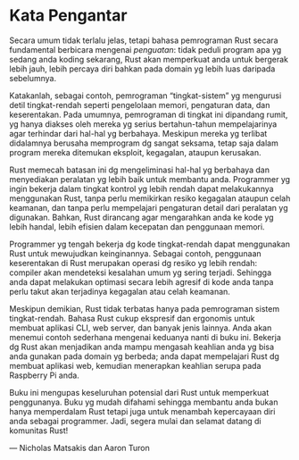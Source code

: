 # Kata Pengantar

Secara umum tidak terlalu jelas, tetapi bahasa pemrograman Rust secara
fundamental berbicara mengenai *penguatan*: tidak peduli program apa yg sedang
anda koding sekarang, Rust akan memperkuat anda untuk bergerak lebih jauh,
lebih percaya diri bahkan pada domain yg lebih luas daripada sebelumnya.

Katakanlah, sebagai contoh, pemrograman “tingkat-sistem” yg mengurusi detil
tingkat-rendah seperti pengelolaan memori, pengaturan data, dan keserentakan.
Pada umumnya, pemrograman di tingkat ini dipandang rumit, yg hanya diakses oleh
mereka yg serius bertahun-tahun mempelajarinya agar terhindar dari hal-hal yg
berbahaya. Meskipun mereka yg terlibat didalamnya berusaha memprogram dg sangat
seksama, tetap saja dalam program mereka ditemukan eksploit, kegagalan, ataupun
kerusakan.

Rust memecah batasan ini dg mengeliminasi hal-hal yg berbahaya dan menyediakan
peralatan yg lebih baik untuk membantu anda. Programmer yg ingin bekerja dalam
tingkat kontrol yg lebih rendah dapat melakukannya menggunakan Rust, tanpa
perlu memikirkan resiko kegagalan ataupun celah keamanan, dan tanpa perlu
mempelajari pengaturan detail dari peralatan yg digunakan. Bahkan, Rust
dirancang agar mengarahkan anda ke kode yg lebih handal, lebih efisien dalam
kecepatan dan penggunaan memori.

Programmer yg tengah bekerja dg kode tingkat-rendah dapat menggunakan Rust
untuk mewujudkan keinginannya. Sebagai contoh, penggunaan keserentakan di Rust
merupakan operasi dg resiko yg lebih rendah: compiler akan mendeteksi kesalahan
umum yg sering terjadi. Sehingga anda dapat melakukan optimasi secara lebih
agresif di kode anda tanpa perlu takut akan terjadinya kegagalan atau celah
keamanan.

Meskipun demikian, Rust tidak terbatas hanya pada pemrograman sistem
tingkat-rendah. Bahasa Rust cukup ekspresif dan ergonomis untuk membuat
aplikasi CLI, web server, dan banyak jenis lainnya. Anda akan menemui
contoh sederhana mengenai keduanya nanti di buku ini. Bekerja dg Rust akan
menjadikan anda mampu mengasah keahlian anda yg bisa anda gunakan pada domain
yg berbeda; anda dapat mempelajari Rust dg membuat aplikasi web, kemudian
menerapkan keahlian serupa pada Raspberry Pi anda.

Buku ini mengupas keseluruhan potensial dari Rust untuk memperkuat penggunanya.
Buku yg mudah difahami sehingga membantu anda bukan hanya memperdalam Rust
tetapi juga untuk menambah kepercayaan diri anda sebagai programmer. Jadi,
segera mulai dan selamat datang di komunitas Rust!

— Nicholas Matsakis dan Aaron Turon
